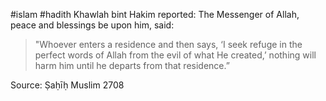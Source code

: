 #islam #hadith 
Khawlah bint Hakim reported: The Messenger of Allah, peace and blessings be upon him, said:
> "Whoever enters a residence and then says, ‘I seek refuge in the perfect words of Allah from the evil of what He created,’ nothing will harm him until he departs from that residence.”

Source: Ṣaḥīḥ Muslim 2708